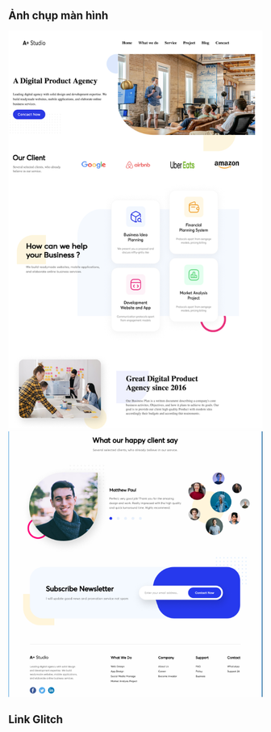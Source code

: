 ## Ảnh chụp màn hình
![Ảnh thiết kế ](images/Bai10.png)
![Ảnh thiết kế ](images/bai10_2.png)

## Link Glitch 
